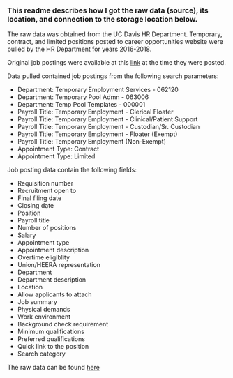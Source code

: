 ### This readme describes how I got the raw data (source), its location, and connection to the storage location below.

The raw data was obtained from the UC Davis HR Department. Temporary, contract, and limited positions posted to career opportunities website were pulled by the HR Department for years 2016-2018. 

Original job postings were available at this [link](https://www.employment.ucdavis.edu/applicants/jsp/shared/search/Search_css.jsp) at the time they were posted.

Data pulled contained job postings from the following search parameters:
* Department: Temporary Employment Services - 062120
* Department: Temporary Pool Admn - 063006
* Department: Temp Pool Templates - 000001
* Payroll Title: Temporary Employment - Clerical Floater
* Payroll Title: Temporary Employment - Clinical/Patient Support
* Payroll Title: Temporary Employment - Custodian/Sr. Custodian
* Payroll Title: Temporary Employment - Floater (Exempt)
* Payroll Title: Temporary Employment (Non-Exempt)
* Appointment Type: Contract
* Appointment Type: Limited

Job posting data contain the following fields:
* Requisition number
* Recruitment open to
* Final filing date
* Closing date
* Position
* Payroll title
* Number of positions
* Salary
* Appointment type
* Appointment description
* Overtime eligiblity
* Union/HEERA representation
* Department
* Department description
* Location
* Allow applicants to attach
* Job summary
* Physical demands
* Work environment
* Background check requirement
* Minimum qualifications
* Preferred qualifications
* Quick link to the position
* Search category

The raw data can be found [here]()
